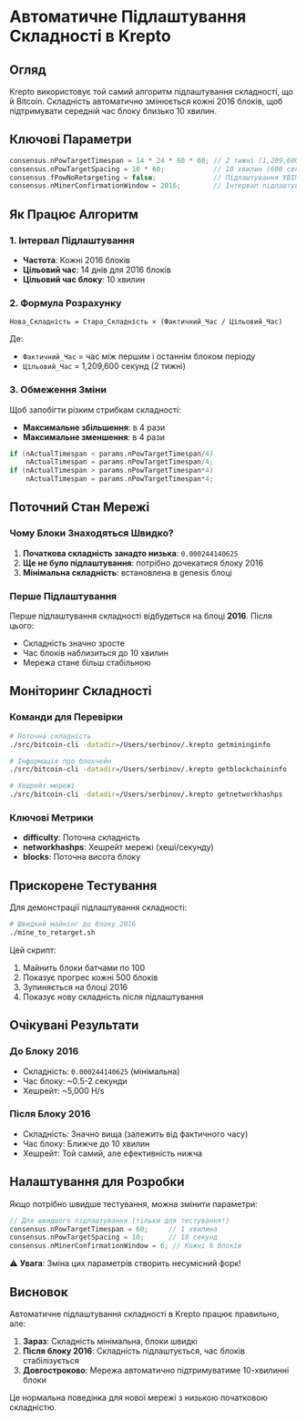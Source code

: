# Автоматичне Підлаштування Складності в Krepto

## Огляд

Krepto використовує той самий алгоритм підлаштування складності, що й Bitcoin. Складність автоматично змінюється кожні 2016 блоків, щоб підтримувати середній час блоку близько 10 хвилин.

## Ключові Параметри

```cpp
consensus.nPowTargetTimespan = 14 * 24 * 60 * 60; // 2 тижні (1,209,600 секунд)
consensus.nPowTargetSpacing = 10 * 60;            // 10 хвилин (600 секунд)
consensus.fPowNoRetargeting = false;              // Підлаштування УВІМКНЕНО
consensus.nMinerConfirmationWindow = 2016;        // Інтервал підлаштування
```

## Як Працює Алгоритм

### 1. Інтервал Підлаштування
- **Частота**: Кожні 2016 блоків
- **Цільовий час**: 14 днів для 2016 блоків
- **Цільовий час блоку**: 10 хвилин

### 2. Формула Розрахунку

```
Нова_Складність = Стара_Складність × (Фактичний_Час / Цільовий_Час)
```

Де:
- `Фактичний_Час` = час між першим і останнім блоком періоду
- `Цільовий_Час` = 1,209,600 секунд (2 тижні)

### 3. Обмеження Зміни

Щоб запобігти різким стрибкам складності:
- **Максимальне збільшення**: в 4 рази
- **Максимальне зменшення**: в 4 рази

```cpp
if (nActualTimespan < params.nPowTargetTimespan/4)
    nActualTimespan = params.nPowTargetTimespan/4;
if (nActualTimespan > params.nPowTargetTimespan*4)
    nActualTimespan = params.nPowTargetTimespan*4;
```

## Поточний Стан Мережі

### Чому Блоки Знаходяться Швидко?

1. **Початкова складність занадто низька**: `0.000244140625`
2. **Ще не було підлаштування**: потрібно дочекатися блоку 2016
3. **Мінімальна складність**: встановлена в genesis блоці

### Перше Підлаштування

Перше підлаштування складності відбудеться на блоці **2016**. Після цього:

- Складність значно зросте
- Час блоків наблизиться до 10 хвилин
- Мережа стане більш стабільною

## Моніторинг Складності

### Команди для Перевірки

```bash
# Поточна складність
./src/bitcoin-cli -datadir=/Users/serbinov/.krepto getmininginfo

# Інформація про блокчейн
./src/bitcoin-cli -datadir=/Users/serbinov/.krepto getblockchaininfo

# Хешрейт мережі
./src/bitcoin-cli -datadir=/Users/serbinov/.krepto getnetworkhashps
```

### Ключові Метрики

- **difficulty**: Поточна складність
- **networkhashps**: Хешрейт мережі (хеші/секунду)
- **blocks**: Поточна висота блоку

## Прискорене Тестування

Для демонстрації підлаштування складності:

```bash
# Швидкий майнінг до блоку 2016
./mine_to_retarget.sh
```

Цей скрипт:
1. Майнить блоки батчами по 100
2. Показує прогрес кожні 500 блоків
3. Зупиняється на блоці 2016
4. Показує нову складність після підлаштування

## Очікувані Результати

### До Блоку 2016
- Складність: `0.000244140625` (мінімальна)
- Час блоку: ~0.5-2 секунди
- Хешрейт: ~5,000 H/s

### Після Блоку 2016
- Складність: Значно вища (залежить від фактичного часу)
- Час блоку: Ближче до 10 хвилин
- Хешрейт: Той самий, але ефективність нижча

## Налаштування для Розробки

Якщо потрібно швидше тестування, можна змінити параметри:

```cpp
// Для швидшого підлаштування (тільки для тестування!)
consensus.nPowTargetTimespan = 60;     // 1 хвилина
consensus.nPowTargetSpacing = 10;      // 10 секунд
consensus.nMinerConfirmationWindow = 6; // Кожні 6 блоків
```

⚠️ **Увага**: Зміна цих параметрів створить несумісний форк!

## Висновок

Автоматичне підлаштування складності в Krepto працює правильно, але:

1. **Зараз**: Складність мінімальна, блоки швидкі
2. **Після блоку 2016**: Складність підлаштується, час блоків стабілізується
3. **Довгостроково**: Мережа автоматично підтримуватиме 10-хвилинні блоки

Це нормальна поведінка для нової мережі з низькою початковою складністю. 